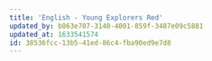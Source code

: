 ```yaml
---
title: 'English - Young Explorers Red'
updated_by: b863e707-3140-4001-859f-3487e09c5881
updated_at: 1633541574
id: 38536fcc-13b5-41ed-86c4-fba90ed9e7d8
---
```

